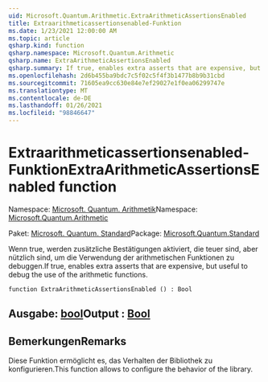 ```yaml
---
uid: Microsoft.Quantum.Arithmetic.ExtraArithmeticAssertionsEnabled
title: Extraarithmeticassertionsenabled-Funktion
ms.date: 1/23/2021 12:00:00 AM
ms.topic: article
qsharp.kind: function
qsharp.namespace: Microsoft.Quantum.Arithmetic
qsharp.name: ExtraArithmeticAssertionsEnabled
qsharp.summary: If true, enables extra asserts that are expensive, but useful to debug the use of the arithmetic functions.
ms.openlocfilehash: 2d6b455ba9bdc7c5f02c5f4f3b1477b8b9b31cbd
ms.sourcegitcommit: 71605ea9cc630e84e7ef29027e1f0ea06299747e
ms.translationtype: MT
ms.contentlocale: de-DE
ms.lasthandoff: 01/26/2021
ms.locfileid: "98846647"
---
```

# <a name="extraarithmeticassertionsenabled-function"></a><span data-ttu-id="49754-102">Extraarithmeticassertionsenabled-Funktion</span><span class="sxs-lookup"><span data-stu-id="49754-102">ExtraArithmeticAssertionsEnabled function</span></span>

<span data-ttu-id="49754-103">Namespace: [Microsoft. Quantum. Arithmetik](xref:Microsoft.Quantum.Arithmetic)</span><span class="sxs-lookup"><span data-stu-id="49754-103">Namespace: [Microsoft.Quantum.Arithmetic](xref:Microsoft.Quantum.Arithmetic)</span></span>

<span data-ttu-id="49754-104">Paket: [Microsoft. Quantum. Standard](https://nuget.org/packages/Microsoft.Quantum.Standard)</span><span class="sxs-lookup"><span data-stu-id="49754-104">Package: [Microsoft.Quantum.Standard](https://nuget.org/packages/Microsoft.Quantum.Standard)</span></span>


<span data-ttu-id="49754-105">Wenn true, werden zusätzliche Bestätigungen aktiviert, die teuer sind, aber nützlich sind, um die Verwendung der arithmetischen Funktionen zu debuggen.</span><span class="sxs-lookup"><span data-stu-id="49754-105">If true, enables extra asserts that are expensive, but useful to debug the use of the arithmetic functions.</span></span>

```qsharp
function ExtraArithmeticAssertionsEnabled () : Bool
```


## <a name="output--bool"></a><span data-ttu-id="49754-106">Ausgabe: [bool](xref:microsoft.quantum.lang-ref.bool)</span><span class="sxs-lookup"><span data-stu-id="49754-106">Output : [Bool](xref:microsoft.quantum.lang-ref.bool)</span></span>



## <a name="remarks"></a><span data-ttu-id="49754-107">Bemerkungen</span><span class="sxs-lookup"><span data-stu-id="49754-107">Remarks</span></span>

<span data-ttu-id="49754-108">Diese Funktion ermöglicht es, das Verhalten der Bibliothek zu konfigurieren.</span><span class="sxs-lookup"><span data-stu-id="49754-108">This function allows to configure the behavior of the library.</span></span>